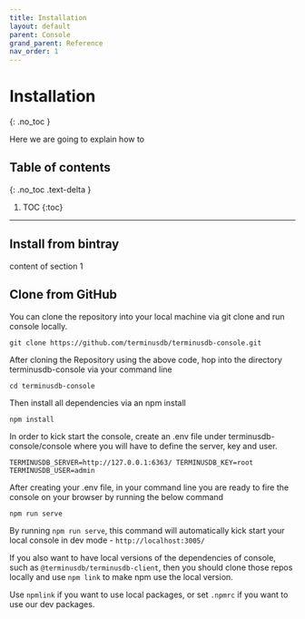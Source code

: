 ```yaml
---
title: Installation
layout: default
parent: Console
grand_parent: Reference
nav_order: 1
---
```

# Installation

{: .no_toc }

Here we are going to explain how to 

## Table of contents

{: .no_toc .text-delta }

1. TOC
   {:toc}

- - -

## Install from bintray

content of section 1

## Clone from GitHub

You can clone the repository into your local machine via git clone and run console locally.

```shell
git clone https://github.com/terminusdb/terminusdb-console.git
```



After cloning the Repository using the above code, hop into the directory terminusdb-console via your command line

`cd terminusdb-console`

Then install all dependencies via an npm install

`npm install `

In order to kick start the console, create an .env file under terminusdb-console/console where you will have to define the server, key and user.

`TERMINUSDB_SERVER=http://127.0.0.1:6363/
TERMINUSDB_KEY=root
TERMINUSDB_USER=admin`

After creating your .env file, in your command line you are ready to fire the console on your browser by running the below command

`npm run serve`

By running `npm run serve`, this command will automatically kick start your local console in dev mode - `http://localhost:3005/`

If you also want to have local versions of the dependencies of console, such as `@terminusdb/terminusdb-client`, then you should clone those repos locally and use `npm link` to make npm use the local version.

Use `npmlink` if you want to use local packages, or set `.npmrc` if you want to use our
dev packages.